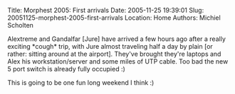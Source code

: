 Title: Morphest 2005: First arrivals
Date: 2005-11-25 19:39:01
Slug: 20051125-morphest-2005-first-arrivals
Location: Home
Authors: Michiel Scholten

<p>Alextreme and Gandalfar [Jure] have arrived a few hours ago after a really exciting *cough* trip, with Jure almost traveling half a day by plain [or rather: sitting around at the airport]. They've brought they're laptops and Alex his workstation/server and some miles of UTP cable. Too bad the new 5 port switch is already fully occupied :)</p>

<p>This is going to be one fun long weekend I think :)</p>